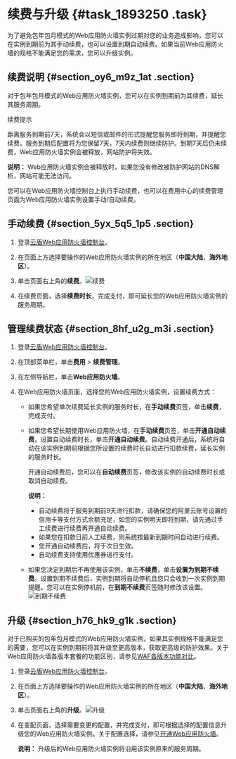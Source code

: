 # 续费与升级 {#task_1893250 .task}

为了避免包年包月模式的Web应用防火墙实例过期对您的业务造成影响，您可以在实例到期前为其手动续费，也可以设置到期自动续费。如果当前Web应用防火墙的规格不能满足您的需求，您可以升级实例。

## 续费说明 {#section_oy6_m9z_1at .section}

对于包年包月模式的Web应用防火墙实例，您可以在实例到期前为其续费，延长其服务周期。

续费提示

距离服务到期前7天，系统会以短信或邮件的形式提醒您服务即将到期，并提醒您续费。服务到期后配置将为您保留7天，7天内续费则继续防护。到期7天后仍未续费，Web应用防火墙实例会被释放，网站防护将失效。

**说明：** Web应用防火墙实例会被释放时，如果您没有修改被防护网站的DNS解析，网站可能无法访问。

您可以在Web应用防火墙控制台上执行手动续费，也可以在费用中心的续费管理页面为Web应用防火墙实例设置手动/自动续费。

## 手动续费 {#section_5yx_5q5_1p5 .section}

1.  登录[云盾Web应用防火墙控制台](https://yundunnext.console.aliyun.com/?p=waf)。
2.  在页面上方选择要操作的Web应用防火墙实例的所在地区（**中国大陆**、**海外地区**）。
3.  单击页面右上角的**续费**。![续费](http://static-aliyun-doc.oss-cn-hangzhou.aliyuncs.com/assets/img/15543/15668751057411_zh-CN.png)


4.  在续费页面，选择**续费时长**，完成支付，即可延长您的Web应用防火墙实例的服务周期。

## 管理续费状态 {#section_8hf_u2g_m3i .section}

1.  登录[云盾Web应用防火墙控制台](https://yundunnext.console.aliyun.com/?p=waf)。
2.  在顶部菜单栏，单击**费用** \> **续费管理**。
3.  在左侧导航栏，单击**Web应用防火墙**。
4.  在Web应用防火墙页面，选择您的Web应用防火墙实例，设置续费方式： 

    -   如果您希望单次续费延长实例的服务时长，在**手动续费**页签，单击**续费**，完成支付。
    -   如果您希望长期使用Web应用防火墙，在**手动续费**页签，单击**开通自动续费**，设置自动续费时长，单击**开通自动续费**。自动续费开通后，系统将自动在该实例到期前根据您所设置的续费时长自动进行扣款续费，延长实例的服务时长。

        开通自动续费后，您可以在**自动续费**页签，修改该实例的自动续费时长或取消自动续费。

        **说明：** 

        -   自动续费将于服务到期前9天进行扣款，请确保您的阿里云账号设置的信用卡等支付方式余额充足，如您的实例明天即将到期，请先通过手工续费进行续费再开通自动续费。
        -   如果您在扣款日前人工续费，则系统按最新到期时间自动进行续费。
        -   您开通自动续费后，将于次日生效。
        -   自动续费支持使用优惠券进行支付。
    -   如果您决定到期后不再使用该实例，单击**不续费**，单击**设置为到期不续费**。设置到期不续费后，实例到期将自动停机且您只会收到一次实例到期提醒。您可以在实例停机前，在**到期不续费**页签随时修改该设置。
    ![到期不续费](http://static-aliyun-doc.oss-cn-hangzhou.aliyuncs.com/assets/img/15543/15668751059702_zh-CN.png)


## 升级 {#section_h76_hk9_g1k .section}

对于已购买的包年包月模式的Web应用防火墙实例，如果其实例规格不能满足您的需要，您可以在实例到期前将其升级至更高版本，获取更高级的防护效果。关于Web应用防火墙各版本套餐的功能区别，请参见[WAF各版本功能对比](intl.zh-CN/产品定价/开通WAF/WAF各版本功能说明.md#)。

1.  登录[云盾Web应用防火墙控制台](https://yundunnext.console.aliyun.com/?p=waf)。
2.  在页面上方选择要操作的Web应用防火墙实例的所在地区（**中国大陆**、**海外地区**）。
3.  单击页面右上角的**升级**。![升级](http://static-aliyun-doc.oss-cn-hangzhou.aliyuncs.com/assets/img/15543/15668751087412_zh-CN.png)


4.  在变配页面，选择需要变更的配置，并完成支付，即可根据选择的配置信息升级您的Web应用防火墙实例。关于配置选择，请参见[开通Web应用防火墙](intl.zh-CN/产品定价/开通WAF/开通Web应用防火墙.md#)。 

    **说明：** 升级后的Web应用防火墙实例将沿用该实例原来的服务周期。


